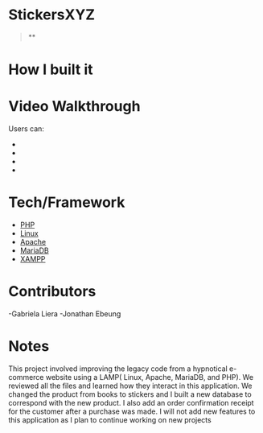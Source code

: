 # StickersXYZ
> **



# How I built it


# Video Walkthrough
Users can:
  <ul>
    <li></li>
    <li></li>
    <li></li>
    <li></li>
  </ul>

# Tech/Framework
<ul>
  <li><a href="https://www.php.net/">PHP</a></li>
  <li><a href="https://www.linux.org/pages/download/">Linux</a></li>
  <li><a href="https://httpd.apache.org/">Apache</a></li>
  <li><a href="https://mariadb.org/download/?t=mariadb&p=mariadb&r=10.11.0&os=windows&cpu=x86_64&pkg=msi&m=gigenet">MariaDB</a></li>
  <li><a href="https://www.apachefriends.org/">XAMPP</a></li>
</ul>

# Contributors
  -Gabriela Liera
  -Jonathan Ebeung

# Notes
This project involved improving the legacy code from a hypnotical e-commerce website using a LAMP( Linux, Apache, MariaDB, and PHP). We reviewed all the files and learned how they interact in this application. We changed the product from books to stickers and I built a new database to correspond with the new product. I also add an order confirmation receipt for the customer after a purchase was made. I will not add new features to this application as I plan to continue working on new projects
